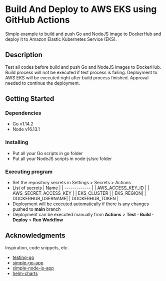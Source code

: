 # Build And Deploy to AWS EKS using GitHub Actions

Simple example to build and push Go and NodeJS image to DockerHub and deploy it to Amazon Elastic Kubernetes Service (EKS).

## Description

Test all codes before build and push Go and NodeJS images to DockerHub. Build process will not be executed if test process is failing. Deployment to AWS EKS will be executed right after build process finished. Approval needed to continue the deployment.

## Getting Started

### Dependencies

* Go v1.14.2
* Node v16.13.1

### Installing

* Put all your Go scripts in go folder
* Put all your NodeJS scripts in node-js/src folder

### Executing program

* Set the repository secrets in Settings > Secrets > Actions
* List of secrets
  | Name       |
  | ------------- |
  | AWS_ACCESS_KEY_ID      |
  | AWS_SECRET_ACCESS_KEY      |
  | EKS_CLUSTER |
  | EKS_REGION|
  | DOCKERHUB_USERNAME|
  | DOCKERHUB_TOKEN |
* Deployment will be executed automatically if there is any changes pushed to **main** branch 
* Deployment can be executed manually from **Actions** > **Test - Build - Deploy** > **Run Workflow**
  
  
## Acknowledgments

Inspiration, code snippets, etc.
* [testing-go](https://blog.questionable.services/article/testing-http-handlers-go/)
* [simple-go-app](https://github.com/gscho/simple-go-app)
* [simple-node-js-app](https://github.com/ashleydavis/docker-nodejs-examples)
* [helm-charts](https://helm.sh/)
